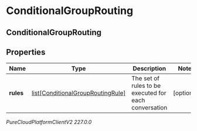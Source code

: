 # ConditionalGroupRouting

## ConditionalGroupRouting

## Properties

|Name | Type | Description | Notes|
|------------ | ------------- | ------------- | -------------|
| **rules** | [list[ConditionalGroupRoutingRule]](ConditionalGroupRoutingRule) | The set of rules to be executed for each conversation | [optional] |



_PureCloudPlatformClientV2 227.0.0_
